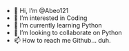 - 👋 Hi, I’m @Abeo121
- 👀 I’m interested in Coding
- 🌱 I’m currently learning Python
- 💞️ I’m looking to collaborate on Python
- 📫 How to reach me Github... duh.

<!---
Abeo121/Abeo121 is a ✨ special ✨ repository because its `README.md` (this file) appears on your GitHub profile.
You can click the Preview link to take a look at your changes.
--->
